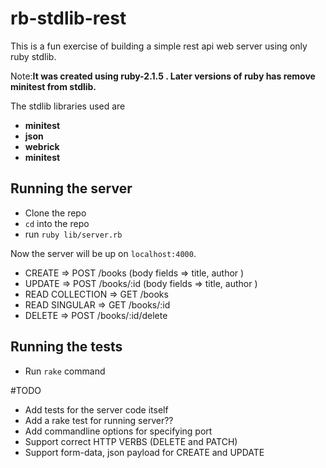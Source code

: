 # rb-stdlib-rest

This is a fun exercise of building a simple rest api web server using only ruby stdlib.

Note:**It was created using ruby-2.1.5 . Later versions of ruby has remove minitest from stdlib.**

The stdlib libraries used are

- __minitest__
- __json__
- __webrick__
- __minitest__

## Running the server

- Clone the repo
- `cd` into the repo
- run `ruby lib/server.rb`

Now the server will be up on `localhost:4000`.

- CREATE            => POST /books        (body fields => title, author <currently only support x-www-form-urlencoded>)
- UPDATE            => POST /books/:id    (body fields => title, author <currently only support x-www-form-urlencoded>)
- READ COLLECTION   => GET  /books
- READ SINGULAR     => GET  /books/:id
- DELETE            => POST /books/:id/delete

## Running the tests

- Run `rake` command

#TODO

- Add tests for the server code itself
- Add a rake test for running server??
- Add commandline options for specifying port
- Support correct HTTP VERBS (DELETE and PATCH)
- Support form-data, json payload for CREATE and UPDATE 

